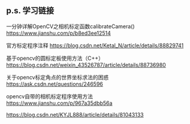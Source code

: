 ## p.s. 学习链接

一分钟详解OpenCV之相机标定函数calibrateCamera()
https://www.jianshu.com/p/b8ed3ee12514

官方标定程序注释
https://blog.csdn.net/Ketal_N/article/details/88829741

基于opencv的圆标定板使用方法（C++）
https://blog.csdn.net/weixin_43526787/article/details/88736980

关于opencv标定角点的世界坐标求法的困惑
https://ask.csdn.net/questions/246596

opencv自带的相机标定程序使用方法
https://www.jianshu.com/p/967a35dbb56a

https://blog.csdn.net/KYJL888/article/details/81043133